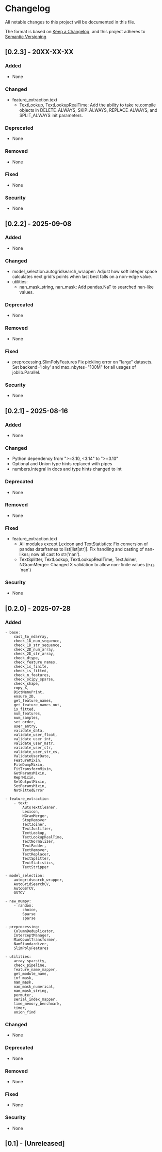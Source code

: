 # Changelog

All notable changes to this project will be documented in this file.

The format is based on [Keep a Changelog](https://keepachangelog.com/en/1.1.0/),
and this project adheres to [Semantic Versioning](https://semver.org/spec/v2.0.0.html).


## [0.2.3] - 20XX-XX-XX

### Added
- None

### Changed
- feature_extraction.text
    - TextLookup, TextLookupRealTime:
        Add the ability to take re.compile objects in DELETE_ALWAYS, 
        SKIP_ALWAYS, REPLACE_ALWAYS, and SPLIT_ALWAYS init parameters.

### Deprecated
- None

### Removed
- None

### Fixed
- None

### Security
- None

## [0.2.2] - 2025-09-08

### Added
- None

### Changed
- model_selection.autogridsearch_wrapper:
    Adjust how soft integer space calculates next grid's points when 
    last best falls on a non-edge value.
- utilities:
    - nan_mask_string, nan_mask:
        Add pandas.NaT to searched nan-like values.

### Deprecated
- None

### Removed
- None

### Fixed
- preprocessing.SlimPolyFeatures
    Fix pickling error on "large" datasets. Set backend='loky' and 
    max_nbytes="100M" for all usages of joblib.Parallel.

### Security
- None

## [0.2.1] - 2025-08-16

### Added
- None

### Changed
- Python dependency from ">=3.10, <3.14" to ">=3.10"
- Optional and Union type hints replaced with pipes
- numbers.Integral in docs and type hints changed to int

### Deprecated
- None

### Removed
- None

### Fixed
- feature_extraction.text
    - All modules except Lexicon and TextStatistics:
        Fix conversion of pandas dataframes to list[list[str]]. Fix handling 
        and casting of nan-likes; now all cast to str('nan'). 
    - TextSplitter, TextLookup, TextLookupRealTime, TextJoiner, NGramMerger:
        Changed X validation to allow non-finite values (e.g. 'nan')

### Security
- None

## [0.2.0] - 2025-07-28

### Added
    - base:
        cast_to_ndarray,
        check_1D_num_sequence,
        check_1D_str_sequence,
        check_2D_num_array,
        check_2D_str_array,
        check_dtype,
        check_feature_names,
        check_is_finite,
        check_is_fitted,
        check_n_features,
        check_scipy_sparse,
        check_shape,
        copy_X,
        DictMenuPrint,
        ensure_2D,
        get_feature_names,
        get_feature_names_out,
        is_fitted,
        num_features,
        num_samples,
        set_order,
        user_entry,
        validate_data,
        validate_user_float,
        validate_user_int,
        validate_user_mstr,
        validate_user_str,
        validate_user_str_cs,
        ValidateUserDate,
        FeatureMixin,
        FileDumpMixin,
        FitTransformMixin,
        GetParamsMixin,
        ReprMixin,
        SetOutputMixin,
        SetParamsMixin,
        NotFittedError
    
    - feature_extraction
        - text:
            AutoTextCleaner,
            Lexicon,
            NGramMerger,
            StopRemover
            TextJoiner,
            TextJustifier,
            TextLookup,
            TextLookupRealTime,
            TextNormalizer,
            TextPadder,
            TextRemover,
            TextReplacer,
            TextSplitter,
            TextStatistics,
            TextStripper
    
    - model_selection:
        autogridsearch_wrapper,
        AutoGridSearchCV,
        AutoGSTCV,
        GSTCV
    
    - new_numpy:
        - random:
            choice,
            Sparse
            sparse
    
    - preprocessing:
        ColumnDeduplicator,
        InterceptManager,
        MinCountTransformer,
        NanStandardizer,
        SlimPolyFeatures
    
    - utilities:
        array_sparsity, 
        check_pipeline,
        feature_name_mapper,
        get_module_name,
        inf_mask,
        nan_mask,
        nan_mask_numerical,
        nan_mask_string,
        permuter,
        serial_index_mapper,
        time_memory_benchmark,
        timer,
        union_find

### Changed
- None

### Deprecated
- None

### Removed
- None

### Fixed
- None

### Security
- None

## [0.1] - [Unreleased]



